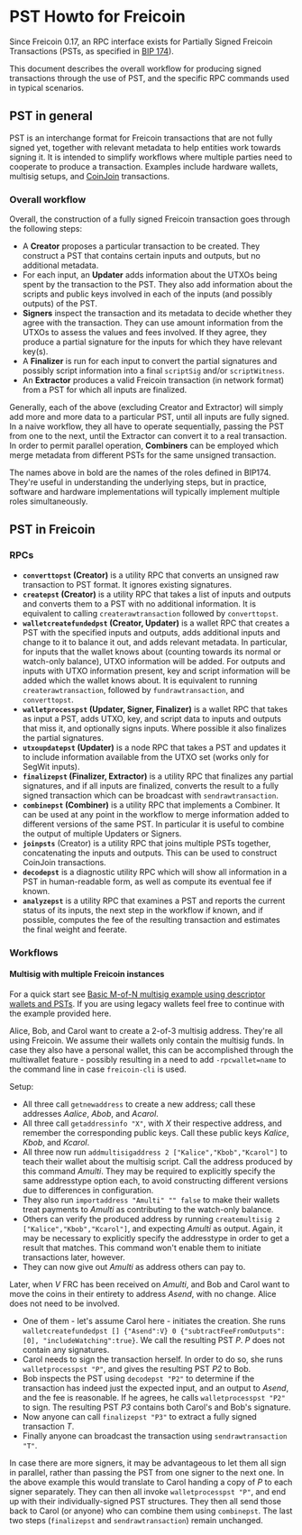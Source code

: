 # PST Howto for Freicoin

Since Freicoin 0.17, an RPC interface exists for Partially Signed Freicoin
Transactions (PSTs, as specified in
[BIP 174](https://github.com/bitcoin/bips/blob/master/bip-0174.mediawiki)).

This document describes the overall workflow for producing signed transactions
through the use of PST, and the specific RPC commands used in typical
scenarios.

## PST in general

PST is an interchange format for Freicoin transactions that are not fully signed
yet, together with relevant metadata to help entities work towards signing it.
It is intended to simplify workflows where multiple parties need to cooperate to
produce a transaction. Examples include hardware wallets, multisig setups, and
[CoinJoin](https://bitcointalk.org/?topic=279249) transactions.

### Overall workflow

Overall, the construction of a fully signed Freicoin transaction goes through the
following steps:

- A **Creator** proposes a particular transaction to be created. They construct
  a PST that contains certain inputs and outputs, but no additional metadata.
- For each input, an **Updater** adds information about the UTXOs being spent by
  the transaction to the PST. They also add information about the scripts and
  public keys involved in each of the inputs (and possibly outputs) of the PST.
- **Signers** inspect the transaction and its metadata to decide whether they
  agree with the transaction. They can use amount information from the UTXOs
  to assess the values and fees involved. If they agree, they produce a
  partial signature for the inputs for which they have relevant key(s).
- A **Finalizer** is run for each input to convert the partial signatures and
  possibly script information into a final `scriptSig` and/or `scriptWitness`.
- An **Extractor** produces a valid Freicoin transaction (in network format)
  from a PST for which all inputs are finalized.

Generally, each of the above (excluding Creator and Extractor) will simply
add more and more data to a particular PST, until all inputs are fully signed.
In a naive workflow, they all have to operate sequentially, passing the PST
from one to the next, until the Extractor can convert it to a real transaction.
In order to permit parallel operation, **Combiners** can be employed which merge
metadata from different PSTs for the same unsigned transaction.

The names above in bold are the names of the roles defined in BIP174. They're
useful in understanding the underlying steps, but in practice, software and
hardware implementations will typically implement multiple roles simultaneously.

## PST in Freicoin

### RPCs

- **`converttopst` (Creator)** is a utility RPC that converts an
  unsigned raw transaction to PST format. It ignores existing signatures.
- **`createpst` (Creator)** is a utility RPC that takes a list of inputs and
  outputs and converts them to a PST with no additional information. It is
  equivalent to calling `createrawtransaction` followed by `converttopst`.
- **`walletcreatefundedpst` (Creator, Updater)** is a wallet RPC that creates a
  PST with the specified inputs and outputs, adds additional inputs and change
  to it to balance it out, and adds relevant metadata. In particular, for inputs
  that the wallet knows about (counting towards its normal or watch-only
  balance), UTXO information will be added. For outputs and inputs with UTXO
  information present, key and script information will be added which the wallet
  knows about. It is equivalent to running `createrawtransaction`, followed by
  `fundrawtransaction`, and `converttopst`.
- **`walletprocesspst` (Updater, Signer, Finalizer)** is a wallet RPC that takes as
  input a PST, adds UTXO, key, and script data to inputs and outputs that miss
  it, and optionally signs inputs. Where possible it also finalizes the partial
  signatures.
- **`utxoupdatepst` (Updater)** is a node RPC that takes a PST and updates it
  to include information available from the UTXO set (works only for SegWit
  inputs).
- **`finalizepst` (Finalizer, Extractor)** is a utility RPC that finalizes any
  partial signatures, and if all inputs are finalized, converts the result to a
  fully signed transaction which can be broadcast with `sendrawtransaction`.
- **`combinepst` (Combiner)** is a utility RPC that implements a Combiner. It
  can be used at any point in the workflow to merge information added to
  different versions of the same PST. In particular it is useful to combine the
  output of multiple Updaters or Signers.
- **`joinpsts`** (Creator) is a utility RPC that joins multiple PSTs together,
  concatenating the inputs and outputs. This can be used to construct CoinJoin
  transactions.
- **`decodepst`** is a diagnostic utility RPC which will show all information in
  a PST in human-readable form, as well as compute its eventual fee if known.
- **`analyzepst`** is a utility RPC that examines a PST and reports the
  current status of its inputs, the next step in the workflow if known, and if
  possible, computes the fee of the resulting transaction and estimates the
  final weight and feerate.


### Workflows

#### Multisig with multiple Freicoin instances

For a quick start see [Basic M-of-N multisig example using descriptor wallets and PSTs](./descriptors.md#basic-multisig-example).
If you are using legacy wallets feel free to continue with the example provided here.

Alice, Bob, and Carol want to create a 2-of-3 multisig address. They're all using
Freicoin. We assume their wallets only contain the multisig funds. In case
they also have a personal wallet, this can be accomplished through the
multiwallet feature - possibly resulting in a need to add `-rpcwallet=name` to
the command line in case `freicoin-cli` is used.

Setup:
- All three call `getnewaddress` to create a new address; call these addresses
  *Aalice*, *Abob*, and *Acarol*.
- All three call `getaddressinfo "X"`, with *X* their respective address, and
  remember the corresponding public keys. Call these public keys *Kalice*,
  *Kbob*, and *Kcarol*.
- All three now run `addmultisigaddress 2 ["Kalice","Kbob","Kcarol"]` to teach
  their wallet about the multisig script. Call the address produced by this
  command *Amulti*. They may be required to explicitly specify the same
  addresstype option each, to avoid constructing different versions due to
  differences in configuration.
- They also run `importaddress "Amulti" "" false` to make their wallets treat
  payments to *Amulti* as contributing to the watch-only balance.
- Others can verify the produced address by running
  `createmultisig 2 ["Kalice","Kbob","Kcarol"]`, and expecting *Amulti* as
  output. Again, it may be necessary to explicitly specify the addresstype
  in order to get a result that matches. This command won't enable them to
  initiate transactions later, however.
- They can now give out *Amulti* as address others can pay to.

Later, when *V* FRC has been received on *Amulti*, and Bob and Carol want to
move the coins in their entirety to address *Asend*, with no change. Alice
does not need to be involved.
- One of them - let's assume Carol here - initiates the creation. She runs
  `walletcreatefundedpst [] {"Asend":V} 0 {"subtractFeeFromOutputs":[0], "includeWatching":true}`.
  We call the resulting PST *P*. *P* does not contain any signatures.
- Carol needs to sign the transaction herself. In order to do so, she runs
  `walletprocesspst "P"`, and gives the resulting PST *P2* to Bob.
- Bob inspects the PST using `decodepst "P2"` to determine if the transaction
  has indeed just the expected input, and an output to *Asend*, and the fee is
  reasonable. If he agrees, he calls `walletprocesspst "P2"` to sign. The
  resulting PST *P3* contains both Carol's and Bob's signature.
- Now anyone can call `finalizepst "P3"` to extract a fully signed transaction
  *T*.
- Finally anyone can broadcast the transaction using `sendrawtransaction "T"`.

In case there are more signers, it may be advantageous to let them all sign in
parallel, rather than passing the PST from one signer to the next one. In the
above example this would translate to Carol handing a copy of *P* to each signer
separately. They can then all invoke `walletprocesspst "P"`, and end up with
their individually-signed PST structures. They then all send those back to
Carol (or anyone) who can combine them using `combinepst`. The last two steps
(`finalizepst` and `sendrawtransaction`) remain unchanged.
